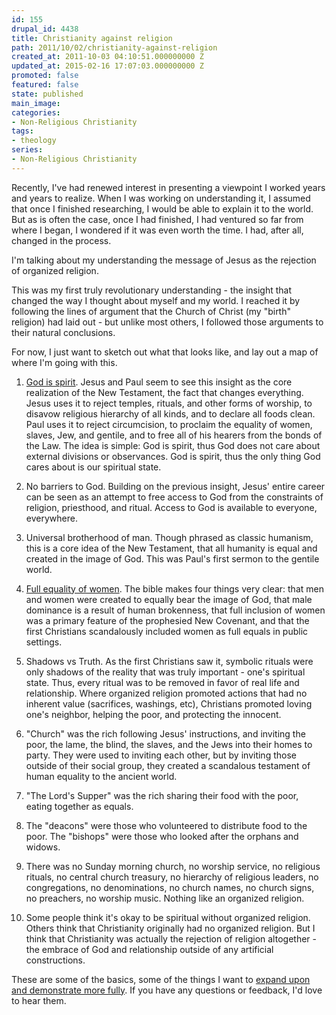 ```yaml
---
id: 155
drupal_id: 4438
title: Christianity against religion
path: 2011/10/02/christianity-against-religion
created_at: 2011-10-03 04:10:51.000000000 Z
updated_at: 2015-02-16 17:07:03.000000000 Z
promoted: false
featured: false
state: published
main_image: 
categories:
- Non-Religious Christianity
tags:
- theology
series:
- Non-Religious Christianity
---
```

Recently, I've had renewed interest in presenting a viewpoint I worked years and years to realize. When I was working on understanding it, I assumed that once I finished researching, I would be able to explain it to the world. But as is often the case, once I had finished, I had ventured so far from where I began, I wondered if it was even worth the time. I had, after all, changed in the process.

I'm talking about my understanding the message of Jesus as the rejection of organized religion.

This was my first truly revolutionary understanding - the insight that changed the way I thought about myself and my world. I reached it by following the lines of argument that the Church of Christ (my "birth" religion) had laid out - but unlike most others, I followed those arguments to their natural conclusions.

For now, I just want to sketch out what that looks like, and lay out a map of where I'm going with this.

1. <a href="http://micahredding.com/blog/2007/01/15/who-is-god-the-secret-of-the-new-covenant">God is spirit</a>. Jesus and Paul seem to see this insight as the core realization of the New Testament, the fact that changes everything. Jesus uses it to reject temples, rituals, and other forms of worship, to disavow religious hierarchy of all kinds, and to declare all foods clean. Paul uses it to reject circumcision, to proclaim the equality of women, slaves, Jew, and gentile, and to free all of his hearers from the bonds of the Law. The idea is simple: God is spirit, thus God does not care about external divisions or observances. God is spirit, thus the only thing God cares about is our spiritual state.

2. No barriers to God. Building on the previous insight, Jesus' entire career can be seen as an attempt to free access to God from the constraints of religion, priesthood, and ritual. Access to God is available to everyone, everywhere.

3. Universal brotherhood of man. Though phrased as classic humanism, this is a core idea of the New Testament, that all humanity is equal and created in the image of God. This was Paul's first sermon to the gentile world.

4. [Full equality of women](http://micahredding.com/blog/2011/10/30/how-1-corinthians-11-actually-statement-about-female-equality). The bible makes four things very clear: that men and women were created to equally bear the image of God, that male dominance is a result of human brokenness, that full inclusion of women was a primary feature of the prophesied New Covenant, and that the first Christians scandalously included women as full equals in public settings.

5. Shadows vs Truth. As the first Christians saw it, symbolic rituals were only shadows of the reality that was truly important - one's spiritual state. Thus, every ritual was to be removed in favor of real life and relationship. Where organized religion promoted actions that had no inherent value (sacrifices, washings, etc), Christians promoted loving one's neighbor, helping the poor, and protecting the innocent.

6. "Church" was the rich following Jesus' instructions, and inviting the poor, the lame, the blind, the slaves, and the Jews into their homes to party. They were used to inviting each other, but by inviting those outside of their social group, they created a scandalous testament of human equality to the ancient world. 

7. "The Lord's Supper" was the rich sharing their food with the poor, eating together as equals.

8. The "deacons" were those who volunteered to distribute food to the poor. The "bishops" were those who looked after the orphans and widows.

9. There was no Sunday morning church, no worship service, no religious rituals, no central church treasury, no hierarchy of religious leaders, no congregations, no denominations, no church names, no church signs, no preachers, no worship music. Nothing like an organized religion.

10. Some people think it's okay to be spiritual without organized religion. Others think that Christianity originally had no organized religion. But I think that Christianity was actually the rejection of religion altogether - the embrace of God and relationship outside of any artificial constructions.

These are some of the basics, some of the things I want to [expand upon and demonstrate more fully](http://micahredding.com/blog/2011/11/21/christianity-reborn). If you have any questions or feedback, I'd love to hear them.
